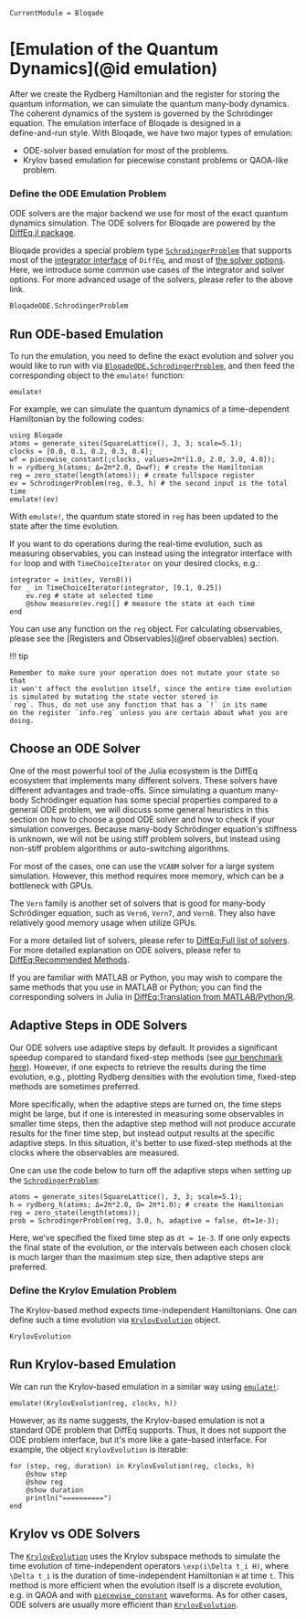 ```@meta
CurrentModule = Bloqade
```

# [Emulation of the Quantum Dynamics](@id emulation)

After we create the Rydberg Hamiltonian and the register for storing the quantum information, we can 
simulate the quantum many-body dynamics. The coherent dynamics of
the system is governed by the Schrödinger equation. The emulation interface of Bloqade is designed in a  
define-and-run style.  With Bloqade, we have two major types of emulation:

- ODE-solver based emulation for most of the problems.
- Krylov based emulation for piecewise constant problems or QAOA-like problem.



### Define the ODE Emulation Problem

ODE solvers are the major backend we use for most of the exact quantum 
dynamics simulation. The ODE solvers for Bloqade are powered by the [DiffEq.jl package](https://diffeq.sciml.ai/).

Bloqade provides a special problem type [`SchrodingerProblem`](@ref)
that supports most of the 
[integrator interface](https://diffeq.sciml.ai/stable/basics/integrator/)
of `DiffEq`, and most of
[the solver options](https://diffeq.sciml.ai/stable/basics/common_solver_opts/). Here, we introduce some common use cases of the integrator and solver options. For more advanced usage of the solvers,
please refer to the above link.

```@docs
BloqadeODE.SchrodingerProblem
```

## Run ODE-based Emulation

To run the emulation, you need to define the exact evolution and solver
you would like to run with via [`BloqadeODE.SchrodingerProblem`](@ref), and then feed the corresponding object to the
`emulate!` function:

```@docs
emulate!
```

For example, we can simulate the quantum dynamics of a time-dependent Hamiltonian by the following codes:

```@example evolution
using Bloqade
atoms = generate_sites(SquareLattice(), 3, 3; scale=5.1);
clocks = [0.0, 0.1, 0.2, 0.3, 0.4];
wf = piecewise_constant(;clocks, values=2π*[1.0, 2.0, 3.0, 4.0]);
h = rydberg_h(atoms; Δ=2π*2.0, Ω=wf); # create the Hamiltonian 
reg = zero_state(length(atoms)); # create fullspace register
ev = SchrodingerProblem(reg, 0.3, h) # the second input is the total time
emulate!(ev)
```
With `emulate!`, the quantum state stored in `reg` has been updated to the state after the time evolution. 

If you want to do operations during the real-time evolution,
such as measuring observables, you can instead
using the integrator interface with `for` loop and with `TimeChoiceIterator` on your desired clocks, e.g.:

```@example evolution
integrator = init(ev, Vern8())
for _ in TimeChoiceIterator(integrator, [0.1, 0.25])
    ev.reg # state at selected time
    @show measure(ev.reg)[] # measure the state at each time
end
```

You can use any function on the `reg` object.  For calculating observables, 
please see the [Registers and Observables](@ref observables) section.

!!! tip

    Remember to make sure your operation does not mutate your state so that
    it won't affect the evolution itself, since the entire time evolution
    is simulated by mutating the state vector stored in
    `reg`. Thus, do not use any function that has a `!` in its name
    on the register `info.reg` unless you are certain about what you are
    doing.



## Choose an ODE Solver

One of the most powerful tool of the Julia ecosystem is the DiffEq ecosystem
that implements many different solvers. These solvers have different advantages and trade-offs. Since simulating a quantum many-body Schrödinger equation has some
special properties compared to a general ODE problem, we will discuss some
general heuristics in this section on how to choose a good ODE solver and
how to check if your simulation converges. Because many-body Schrödinger equation's stiffness is unknown, we will not be using stiff problem solvers, but instead using non-stiff problem algorithms or auto-switching algorithms.

For most of the cases, one can use the `VCABM` solver for a large system simulation. However, this method requires more memory, which can be a bottleneck with GPUs.

The `Vern` family is another set of solvers that is good for many-body
Schrödinger equation, such as `Vern6`, `Vern7`, and `Vern8`. They also
have relatively good memory usage when utilize GPUs.

For a more detailed list of solvers, please refer to [DiffEq:Full list of solvers](https://diffeq.sciml.ai/stable/solvers/ode_solve/#Full-List-of-Methods).
For more detailed explanation on ODE solvers, please refer to [DiffEq:Recommended Methods](https://diffeq.sciml.ai/stable/solvers/ode_solve/#Recommended-Methods).

If you are familiar with MATLAB or Python, you may wish to compare the same
methods that you use in MATLAB or Python; you can find the corresponding
solvers in Julia in [DiffEq:Translation from MATLAB/Python/R](https://diffeq.sciml.ai/stable/solvers/ode_solve/#Translations-from-MATLAB/Python/R).


## Adaptive Steps in ODE Solvers

Our ODE solvers use adaptive steps by default. It provides a significant speedup
compared to standard fixed-step methods (see [our benchmark here](#)).
However, if one expects to retrieve the results during the time evolution, e.g.,
plotting Rydberg densities with the evolution time, fixed-step methods are sometimes 
preferred.

More specifically, when the adaptive steps are turned on, the time steps might be large,
but if one is interested in measuring some observables in smaller time steps, then the adaptive step 
method will not produce accurate results for the finer time step, but instead output results at the specific adaptive steps. 
In this situation, it's better to use fixed-step methods at the clocks where the observables are measured.

One can use the code below to turn off the adaptive steps when setting up the [`SchrodingerProblem`](@ref):

```@example evolution
atoms = generate_sites(SquareLattice(), 3, 3; scale=5.1);
h = rydberg_h(atoms; Δ=2π*2.0, Ω= 2π*1.0); # create the Hamiltonian 
reg = zero_state(length(atoms)); 
prob = SchrodingerProblem(reg, 3.0, h, adaptive = false, dt=1e-3);
```

Here, we've specified the fixed time step as `dt = 1e-3`.
If one only expects the final state of the evolution,
or the intervals between each chosen clock is much larger than the maximum
step size, then adaptive steps are preferred.

### Define the Krylov Emulation Problem

The Krylov-based method expects time-independent Hamiltonians. One can define such a time evolution via [`KrylovEvolution`](@ref) object.

```@docs
KrylovEvolution
```

## Run Krylov-based Emulation

We can run the Krylov-based emulation in a similar way using [`emulate!`](@ref):

```@repl evolution
emulate!(KrylovEvolution(reg, clocks, h))
```

However, as its name suggests, the Krylov-based emulation is not a standard ODE problem that DiffEq  supports. Thus, it does not support the ODE problem interface, but it's more like a gate-based interface. For example, the object `KrylovEvolution` is iterable:

```@example evolution
for (step, reg, duration) in KrylovEvolution(reg, clocks, h)
    @show step
    @show reg
    @show duration
    println("==========")
end
```

## Krylov vs ODE Solvers

The [`KrylovEvolution`](@ref) uses the Krylov subspace methods to simulate the
time evolution of time-independent operators ``\exp(i\Delta t_i H)``, where ``\Delta t_i`` is the duration of time-independent Hamiltonian ``H`` at time ``t``. This method is more efficient when the evolution itself is a discrete evolution, e.g. in QAOA and with
[`piecewise_constant`](@ref) waveforms. As for other cases, ODE solvers
are usually more efficient than [`KrylovEvolution`](@ref).
